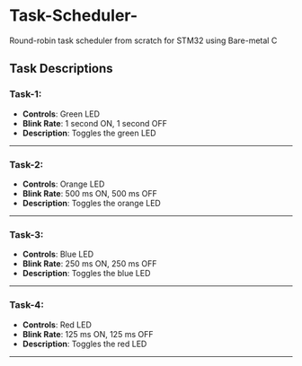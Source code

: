 # Task-Scheduler-
Round-robin task scheduler from scratch for STM32 using Bare-metal C

## Task Descriptions

### Task-1:
- **Controls**: Green LED
- **Blink Rate**: 1 second ON, 1 second OFF
- **Description**: Toggles the green LED 

---

### Task-2:
- **Controls**: Orange LED
- **Blink Rate**: 500 ms ON, 500 ms OFF
- **Description**: Toggles the orange LED 

---

### Task-3:
- **Controls**: Blue LED
- **Blink Rate**: 250 ms ON, 250 ms OFF
- **Description**: Toggles the blue LED 

---

### Task-4:
- **Controls**: Red LED
- **Blink Rate**: 125 ms ON, 125 ms OFF
- **Description**: Toggles the red LED 

---

